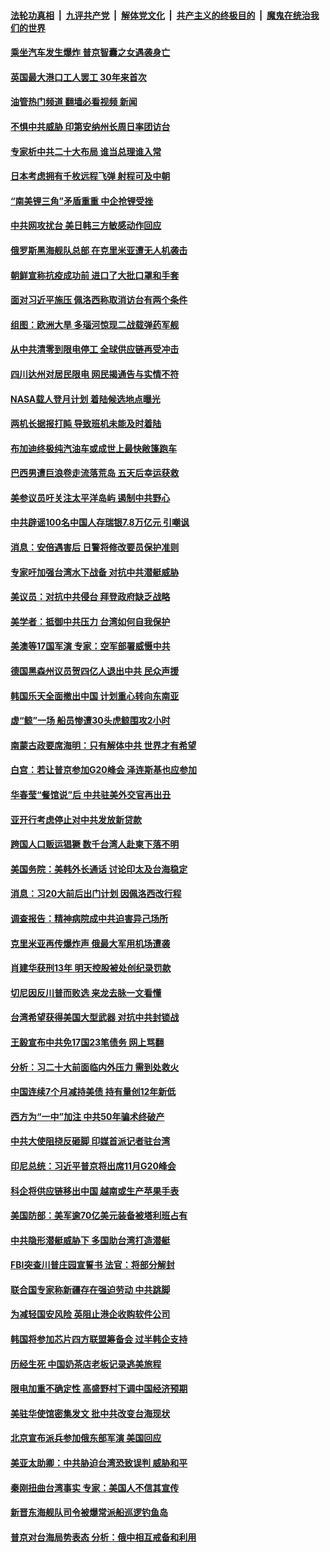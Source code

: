 ####  [法轮功真相](../../../../basic/blob/master/README.md?t=08220901) &nbsp;|&nbsp; [九评共产党](../../../../9ping.md/blob/master/README.md?t=08220901) &nbsp;|&nbsp; [解体党文化](../../../../jtdwh.md/blob/master/README.md?t=08220901)  &nbsp;|&nbsp; [共产主义的终极目的](../../../../gczydzjmd.md/blob/master/README.md?t=08220901) &nbsp;|&nbsp; [魔鬼在统治我们的世界](../../../../mgztzwmdsj.md/blob/master/README.md?t=08220901) 

#### [乘坐汽车发生爆炸 普京智囊之女遇袭身亡](../pages/nsc418/n13807110.md?t=08220901) 

#### [英国最大港口工人罢工 30年来首次](../pages/nsc418/n13807241.md?t=08220901) 

#### [油管热门频道 翻墙必看视频 新闻](http://45.76.130.85:81/youtube.html?08220901)

#### [不惧中共威胁 印第安纳州长周日率团访台](../pages/nsc418/n13806236.md?t=08220901) 

#### [专家析中共二十大布局 谁当总理谁入常](../pages/nsc418/n13807204.md?t=08220901) 

#### [日本考虑拥有千枚远程飞弹 射程可及中朝](../pages/nsc418/n13807125.md?t=08220901) 

#### [“南美锂三角”矛盾重重 中企抢锂受挫](../pages/nsc418/n13806981.md?t=08220901) 

#### [中共网攻扰台 美日韩三方敏感动作回应](../pages/nsc418/n13806968.md?t=08220901) 

#### [俄罗斯黑海舰队总部 在克里米亚遭无人机袭击](../pages/nsc418/n13806791.md?t=08220901) 

#### [朝鲜宣称抗疫成功前 进口了大批口罩和手套](../pages/nsc418/n13806777.md?t=08220901) 

#### [面对习近平施压 佩洛西称取消访台有两个条件](../pages/nsc418/n13806776.md?t=08220901) 

#### [组图：欧洲大旱 多瑙河惊现二战载弹药军舰](../pages/nsc418/n13806759.md?t=08220901) 

#### [从中共清零到限电停工 全球供应链再受冲击](../pages/nsc418/n13806699.md?t=08220901) 

#### [四川达州对居民限电 网民揭通告与实情不符](../pages/nsc418/n13806539.md?t=08220901) 

#### [NASA载人登月计划 着陆候选地点曝光](../pages/nsc418/n13806703.md?t=08220901) 

#### [两机长据报打盹 导致班机未能及时着陆](../pages/nsc418/n13806604.md?t=08220901) 

#### [布加迪终极纯汽油车或成世上最快敞篷跑车](../pages/nsc418/n13806681.md?t=08220901) 

#### [巴西男遭巨浪卷走流落荒岛 五天后幸运获救](../pages/nsc418/n13806505.md?t=08220901) 

#### [美参议员吁关注太平洋岛屿 遏制中共野心](../pages/nsc418/n13806666.md?t=08220901) 

#### [中共辟谣100名中国人存瑞银7.8万亿元 引嘲讽](../pages/nsc418/n13806591.md?t=08220901) 

#### [消息：安倍遇害后 日警将修改要员保护准则](../pages/nsc418/n13806567.md?t=08220901) 

#### [专家吁加强台湾水下战备 对抗中共潜艇威胁](../pages/nsc418/n13806530.md?t=08220901) 

#### [美议员：对抗中共侵台 拜登政府缺乏战略](../pages/nsc418/n13806399.md?t=08220901) 

#### [美学者：抵御中共压力 台湾如何自我保护](../pages/nsc418/n13806267.md?t=08220901) 

#### [美澳等17国军演 专家：空军部署威慑中共](../pages/nsc418/n13806319.md?t=08220901) 

#### [德国黑森州议员贺四亿人退出中共 民众声援](../pages/nsc418/n13806276.md?t=08220901) 

#### [韩国乐天全面撤出中国 计划重心转向东南亚](../pages/nsc418/n13806209.md?t=08220901) 

#### [虚“鲸”一场 船员惨遭30头虎鲸围攻2小时](../pages/nsc418/n13805841.md?t=08220901) 

#### [南蒙古政要席海明：只有解体中共 世界才有希望](../pages/nsc418/n13806178.md?t=08220901) 

#### [白宫：若让普京参加G20峰会 泽连斯基也应参加](../pages/nsc418/n13806296.md?t=08220901) 

#### [华春莹“餐馆说”后 中共驻美外交官再出丑](../pages/nsc418/n13806258.md?t=08220901) 

#### [亚开行考虑停止对中共发放新贷款](../pages/nsc418/n13806217.md?t=08220901) 

#### [跨国人口贩运猖獗 数千台湾人赴柬下落不明](../pages/nsc418/n13806188.md?t=08220901) 

#### [美国务院：美韩外长通话 讨论印太及台海稳定](../pages/nsc418/n13806134.md?t=08220901) 

#### [消息：习20大前后出门计划 因佩洛西改行程](../pages/nsc418/n13806160.md?t=08220901) 

#### [调查报告：精神病院成中共迫害异己场所](../pages/nsc418/n13806163.md?t=08220901) 

#### [克里米亚再传爆炸声 俄最大军用机场遭袭](../pages/nsc418/n13806004.md?t=08220901) 

#### [肖建华获刑13年 明天控股被处创纪录罚款](../pages/nsc418/n13805882.md?t=08220901) 

#### [切尼因反川普而败选 来龙去脉一文看懂](../pages/nsc418/n13804749.md?t=08220901) 

#### [台湾希望获得美国大型武器 对抗中共封锁战](../pages/nsc418/n13805928.md?t=08220901) 

#### [王毅宣布中共免17国23笔债务 网上骂翻](../pages/nsc418/n13805917.md?t=08220901) 

#### [分析：习二十大前面临内外压力 需到处救火](../pages/nsc418/n13805569.md?t=08220901) 

#### [中国连续7个月减持美债 持有量创12年新低](../pages/nsc418/n13805844.md?t=08220901) 

#### [西方为“一中”加注 中共50年骗术终破产](../pages/nsc418/n13805808.md?t=08220901) 

#### [中共大使阻挠反砸脚 印媒首派记者驻台湾](../pages/nsc418/n13805615.md?t=08220901) 

#### [印尼总统：习近平普京将出席11月G20峰会](../pages/nsc418/n13805558.md?t=08220901) 

#### [科企将供应链移出中国 越南或生产苹果手表](../pages/nsc418/n13805458.md?t=08220901) 

#### [美国防部：美军逾70亿美元装备被塔利班占有](../pages/nsc418/n13805541.md?t=08220901) 

#### [中共隐形潜艇威胁下 多国助台湾打造潜艇](../pages/nsc418/n13805460.md?t=08220901) 

#### [FBI突查川普庄园宣誓书 法官：将部分解封](../pages/nsc418/n13805358.md?t=08220901) 

#### [联合国专家称新疆存在强迫劳动 中共跳脚](../pages/nsc418/n13805421.md?t=08220901) 

#### [为减轻国安风险 英阻止港企收购软件公司](../pages/nsc418/n13805405.md?t=08220901) 

#### [韩国将参加芯片四方联盟筹备会 过半韩企支持](../pages/nsc418/n13805246.md?t=08220901) 

#### [历经生死 中国奶茶店老板记录逃美旅程](../pages/nsc418/n13805185.md?t=08220901) 

#### [限电加重不确定性 高盛野村下调中国经济预期](../pages/nsc418/n13805099.md?t=08220901) 

#### [美驻华使馆密集发文 批中共改变台海现状](../pages/nsc418/n13805136.md?t=08220901) 

#### [北京宣布派兵参加俄东部军演 美国回应](../pages/nsc418/n13804899.md?t=08220901) 

#### [美亚太助卿：中共胁迫台湾恐致误判 威胁和平](../pages/nsc418/n13804952.md?t=08220901) 

#### [秦刚扭曲台湾事实 专家：美国人不信其宣传](../pages/nsc418/n13804889.md?t=08220901) 

#### [新晋东海舰队司令被爆常派船巡逻钓鱼岛](../pages/nsc418/n13804758.md?t=08220901) 

#### [普京对台海局势表态 分析：俄中相互戒备和利用](../pages/nsc418/n13804733.md?t=08220901) 

<img src='http://gfw-breaker.win/goodnews/indexes/nsc418.md' width='0px' height='0px'/>
